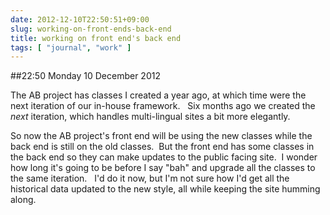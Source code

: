 ```yaml
---
date: 2012-12-10T22:50:51+09:00
slug: working-on-front-ends-back-end
title: working on front end's back end
tags: [ "journal", "work" ]
---
```


##22:50 Monday 10 December 2012

The AB project has classes I created a year ago, at which time were the next iteration of our in-house framework.   Six months ago we created the *next* iteration, which handles multi-lingual sites a bit more elegantly.

So now the AB project's front end will be using the new classes while the back end is still on the old classes.  But the front end has some classes in the back end so they can make updates to the public facing site.  I wonder how long it's going to be before I say "bah" and upgrade all the classes to the same iteration.   I'd do it now, but I'm not sure how I'd get all the historical data updated to the new style, all while keeping the site humming along.
